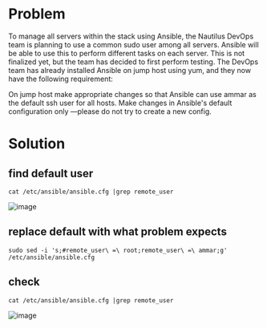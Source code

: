 # Problem
To manage all servers within the stack using Ansible, the Nautilus DevOps team is planning to use a common sudo user among all servers. Ansible will be able to use this to perform different tasks on each server. This is not finalized yet, but the team has decided to first perform testing. The DevOps team has already installed Ansible on jump host using yum, and they now have the following requirement:

On jump host make appropriate changes so that Ansible can use ammar as the default ssh user for all hosts. Make changes in Ansible's default configuration only —please do not try to create a new config.

# Solution

## find default user
```
cat /etc/ansible/ansible.cfg |grep remote_user
```
![image](https://user-images.githubusercontent.com/29349049/113530707-8502c780-957b-11eb-82a6-aacd49d38f75.png)


## replace default with what problem expects
```
sudo sed -i 's;#remote_user\ =\ root;remote_user\ =\ ammar;g' /etc/ansible/ansible.cfg 
```
## check
```
cat /etc/ansible/ansible.cfg |grep remote_user
```
![image](https://user-images.githubusercontent.com/29349049/113530710-87fdb800-957b-11eb-98c8-db2378b9bccb.png)


